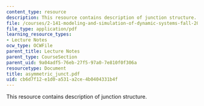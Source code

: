 ```yaml
---
content_type: resource
description: This resource contains description of junction structure.
file: /courses/2-141-modeling-and-simulation-of-dynamic-systems-fall-2006/cb6d7f12e1d0a531a2ce4b0404331b4f_asymmetric_junct.pdf
file_type: application/pdf
learning_resource_types:
- Lecture Notes
ocw_type: OCWFile
parent_title: Lecture Notes
parent_type: CourseSection
parent_uid: 9a04adf5-76eb-27f5-97a0-7e810f0f306a
resourcetype: Document
title: asymmetric_junct.pdf
uid: cb6d7f12-e1d0-a531-a2ce-4b0404331b4f
---
```

This resource contains description of junction structure.

